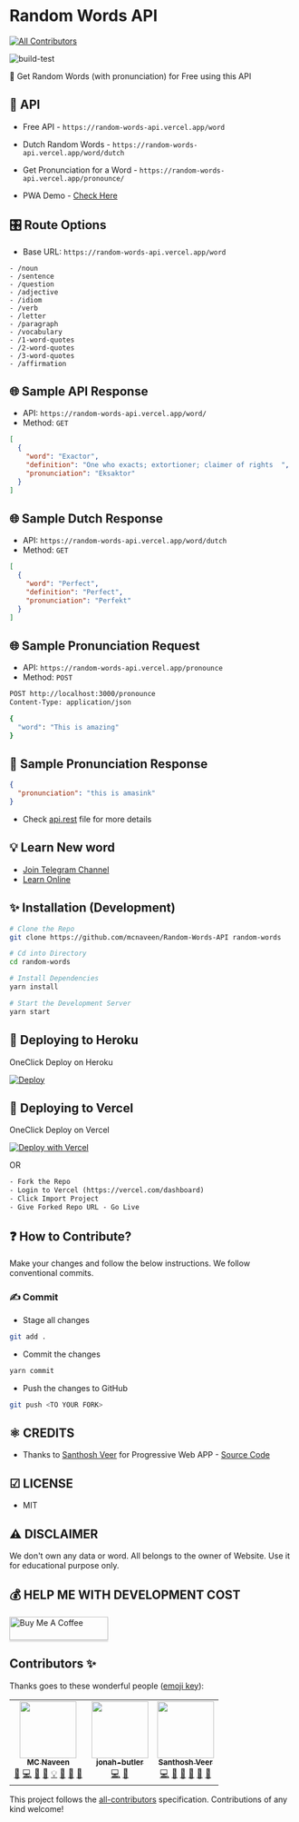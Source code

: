 # Random Words API

<!-- ALL-CONTRIBUTORS-BADGE:START - Do not remove or modify this section -->
[![All Contributors](https://img.shields.io/badge/all_contributors-3-orange.svg?style=flat-square)](#contributors-)
<!-- ALL-CONTRIBUTORS-BADGE:END -->

![build-test](https://github.com/mcnaveen/Random-Words-API/workflows/build-test/badge.svg)

🦄 Get Random Words (with pronunciation) for Free using this API

## 🚀 API

- Free API - `https://random-words-api.vercel.app/word`
- Dutch Random Words - `https://random-words-api.vercel.app/word/dutch`
- Get Pronunciation for a Word - `https://random-words-api.vercel.app/pronounce/`

- PWA Demo - [Check Here](https://words.sanweb.info/)

## 🎛 Route Options

- Base URL: `https://random-words-api.vercel.app/word`

```text
- /noun
- /sentence
- /question
- /adjective
- /idiom
- /verb
- /letter
- /paragraph
- /vocabulary
- /1-word-quotes
- /2-word-quotes
- /3-word-quotes
- /affirmation
```

## 🌐 Sample API Response

- API: `https://random-words-api.vercel.app/word/`
- Method: `GET`

```json
[
  {
    "word": "Exactor",
    "definition": "One who exacts; extortioner; claimer of rights  ",
    "pronunciation": "Eksaktor"
  }
]
```

## 🌐 Sample Dutch Response

- API: `https://random-words-api.vercel.app/word/dutch`
- Method: `GET`

```json
[
  {
    "word": "Perfect",
    "definition": "Perfect",
    "pronunciation": "Perfekt"
  }
]
```

## 🌐 Sample Pronunciation Request

- API: `https://random-words-api.vercel.app/pronounce`
- Method: `POST`

```sh
POST http://localhost:3000/pronounce
Content-Type: application/json

{
  "word": "This is amazing"
}
```

## 📣 Sample Pronunciation Response

```json
{
  "pronunciation": "this is amasink"
}
```

- Check [api.rest](/test/api.rest) file for more details

## 💡 Learn New word

- [Join Telegram Channel](https://t.me/learnwordoftheday)
- [Learn Online](https://words.sanweb.info/)

## ✨ Installation (Development)

```sh
# Clone the Repo
git clone https://github.com/mcnaveen/Random-Words-API random-words

# Cd into Directory
cd random-words

# Install Dependencies
yarn install

# Start the Development Server
yarn start
```

## 🔀 Deploying to Heroku

OneClick Deploy on Heroku

[![Deploy](https://www.herokucdn.com/deploy/button.svg)](https://heroku.com/deploy?template=https://github.com/mcnaveen/Random-Words-API)

## 🔀 Deploying to Vercel

OneClick Deploy on Vercel

[![Deploy with Vercel](https://vercel.com/button)](https://vercel.com/new/git/external?repository-url=https%3A%2F%2Fgithub.com%2Fmcnaveen%2FRandom-Words-API.git)

OR

```html
- Fork the Repo
- Login to Vercel (https://vercel.com/dashboard)
- Click Import Project
- Give Forked Repo URL - Go Live
```

## :question: How to Contribute?

Make your changes and follow the below instructions. We follow conventional commits.

### ✍️ Commit

- Stage all changes

```sh
git add .
```

- Commit the changes

```sh
yarn commit
```

- Push the changes to GitHub

```sh
git push <TO YOUR FORK>
```

## ⚛ CREDITS

- Thanks to [Santhosh Veer](https://github.com/mskian) for Progressive Web APP - [Source Code](https://github.com/mskian/vue-random-words)

## ☑ LICENSE

- MIT

## ⚠ DISCLAIMER

We don't own any data or word. All belongs to the owner of Website. Use it for educational purpose only.

## 💰 HELP ME WITH DEVELOPMENT COST

<a href="https://www.buymeacoffee.com/mcnaveen" target="_blank"><img src="https://www.buymeacoffee.com/assets/img/custom_images/orange_img.png" alt="Buy Me A Coffee" style="height: 41px !important;width: 174px !important;box-shadow: 0px 3px 2px 0px rgba(190, 190, 190, 0.5) !important;-webkit-box-shadow: 0px 3px 2px 0px rgba(190, 190, 190, 0.5) !important;" ></a>

## Contributors ✨

Thanks goes to these wonderful people ([emoji key](https://allcontributors.org/docs/en/emoji-key)):

<!-- ALL-CONTRIBUTORS-LIST:START - Do not remove or modify this section -->
<!-- prettier-ignore-start -->
<!-- markdownlint-disable -->
<table>
  <tr>
    <td align="center"><a href="https://github.com/mcnaveen"><img src="https://avatars.githubusercontent.com/u/8493007?v=4?s=100" width="100px;" alt=""/><br /><sub><b>MC Naveen</b></sub></a><br /><a href="https://github.com/mcnaveen/Random-Words-API/issues?q=author%3Amcnaveen" title="Bug reports">🐛</a> <a href="https://github.com/mcnaveen/Random-Words-API/commits?author=mcnaveen" title="Code">💻</a> <a href="#data-mcnaveen" title="Data">🔣</a> <a href="https://github.com/mcnaveen/Random-Words-API/commits?author=mcnaveen" title="Documentation">📖</a> <a href="#example-mcnaveen" title="Examples">💡</a> <a href="#ideas-mcnaveen" title="Ideas, Planning, & Feedback">🤔</a> <a href="#maintenance-mcnaveen" title="Maintenance">🚧</a> <a href="https://github.com/mcnaveen/Random-Words-API/pulls?q=is%3Apr+reviewed-by%3Amcnaveen" title="Reviewed Pull Requests">👀</a></td>
    <td align="center"><a href="https://github.com/jonah-butler"><img src="https://avatars.githubusercontent.com/u/18040568?v=4?s=100" width="100px;" alt=""/><br /><sub><b>jonah-butler</b></sub></a><br /><a href="https://github.com/mcnaveen/Random-Words-API/commits?author=jonah-butler" title="Code">💻</a> <a href="https://github.com/mcnaveen/Random-Words-API/commits?author=jonah-butler" title="Documentation">📖</a></td>
    <td align="center"><a href="https://santhoshveer.com/"><img src="https://avatars.githubusercontent.com/u/10300271?v=4?s=100" width="100px;" alt=""/><br /><sub><b>Santhosh Veer</b></sub></a><br /><a href="https://github.com/mcnaveen/Random-Words-API/commits?author=mskian" title="Code">💻</a> <a href="https://github.com/mcnaveen/Random-Words-API/commits?author=mskian" title="Documentation">📖</a> <a href="#ideas-mskian" title="Ideas, Planning, & Feedback">🤔</a> <a href="#maintenance-mskian" title="Maintenance">🚧</a> <a href="https://github.com/mcnaveen/Random-Words-API/issues?q=author%3Amskian" title="Bug reports">🐛</a> <a href="https://github.com/mcnaveen/Random-Words-API/pulls?q=is%3Apr+reviewed-by%3Amskian" title="Reviewed Pull Requests">👀</a></td>
  </tr>
</table>

<!-- markdownlint-restore -->
<!-- prettier-ignore-end -->

<!-- ALL-CONTRIBUTORS-LIST:END -->

This project follows the [all-contributors](https://github.com/all-contributors/all-contributors) specification. Contributions of any kind welcome!
